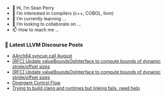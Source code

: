 - 👋 Hi, I’m Sean Perry
- 👀 I’m interested in compilers (c++, COBOL, llvm)
- 🌱 I’m currently learning ...
- 💞️ I’m looking to collaborate on ...
- 📫 How to reach me ...

<!---
s66perry/s66perry is a ✨ special ✨ repository because its `README.md` (this file) appears on your GitHub profile.
You can click the Preview link to take a look at your changes.
--->
### 📕 Latest LLVM Discourse Posts

<!-- DISCOURSE-LLVM:START -->
- [AArch64 syncup call August](https://discourse.llvm.org/t/aarch64-syncup-call-august/80548#post_1)
- [[RFC] Update valueBoundsOpInterface to compute bounds of dynamic stride/offset sizes](https://discourse.llvm.org/t/rfc-update-valueboundsopinterface-to-compute-bounds-of-dynamic-stride-offset-sizes/80426#post_12)
- [[RFC] Update valueBoundsOpInterface to compute bounds of dynamic stride/offset sizes](https://discourse.llvm.org/t/rfc-update-valueboundsopinterface-to-compute-bounds-of-dynamic-stride-offset-sizes/80426#post_11)
- [Divergent Control Flow](https://discourse.llvm.org/t/divergent-control-flow/80423#post_15)
- [Trying to build clang and runtimes but linking fails, need help](https://discourse.llvm.org/t/trying-to-build-clang-and-runtimes-but-linking-fails-need-help/72851#post_17)
<!-- DISCOURSE-LLVM:END -->
